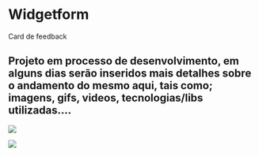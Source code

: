 # Widgetform
Card de feedback

## Projeto em processo de desenvolvimento, em alguns dias serão inseridos mais detalhes sobre o andamento do mesmo aqui, tais como; imagens, gifs, videos, tecnologias/libs utilizadas....


 <img src="src/assets/longoTelaMaior.gif">
 
 ![](src/assets/longoTelaMaior.gif)

